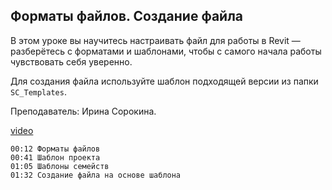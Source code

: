 ## Форматы файлов. Создание файла

В этом уроке вы научитесь настраивать файл для работы в Revit — разберётесь с форматами и шаблонами, чтобы с самого начала работы чувствовать себя уверенно.

Для создания файла используйте шаблон подходящей версии из папки `SC_Templates`.  

Преподаватель: Ирина Сорокина.

[video](https://player.softculture.cc/embed/online/RVT/RVT_42.17.02_L2-8_File_Formats_New_File)

```chapters
00:12 Форматы файлов
00:41 Шаблон проекта
01:05 Шаблоны семейств
01:32 Создание файла на основе шаблона
```
